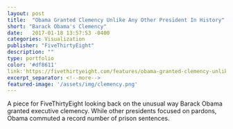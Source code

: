 ```yaml
---
layout: post
title:  "Obama Granted Clemency Unlike Any Other President In History"
short: "Barack Obama's Clemency"
date:   2017-01-18 13:57:53 -0400
categories: Visualization
publisher: "FiveThirtyEight"
description: ""
type: portfolio
color: '#df8611'
link:'https://fivethirtyeight.com/features/obama-granted-clemency-unlike-any-ther-resident-in-history/'
excerpt_separator: <!--more-->
featured-image: '/assets/img/clemency.png'
---
```

A piece for FiveThirtyEight looking back on the unusual way Barack Obama granted executive clemency. While other presidents focused on pardons, Obama commuted a record number of prison sentences.
